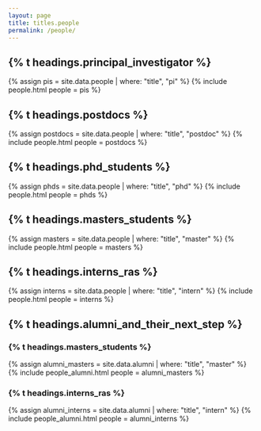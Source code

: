 ```yaml
---
layout: page
title: titles.people
permalink: /people/
---
```


## {% t headings.principal_investigator %}

{% assign pis = site.data.people | where: "title", "pi"  %}
{% include people.html people = pis %}

## {% t headings.postdocs %}

{% assign postdocs = site.data.people | where: "title", "postdoc"  %}
{% include people.html people = postdocs %}

## {% t headings.phd_students %}

{% assign phds = site.data.people | where: "title", "phd"  %}
{% include people.html people = phds %}

## {% t headings.masters_students %}

{% assign masters = site.data.people | where: "title", "master"  %}
{% include people.html people = masters %}

## {% t headings.interns_ras %}

{% assign interns = site.data.people | where: "title", "intern"  %}
{% include people.html people = interns %}

## {% t headings.alumni_and_their_next_step %}

### {% t headings.masters_students %}

{% assign alumni_masters = site.data.alumni | where: "title", "master" %}
{% include people_alumni.html people = alumni_masters %}

### {% t headings.interns_ras %}

{% assign alumni_interns = site.data.alumni | where: "title", "intern" %}
{% include people_alumni.html people = alumni_interns %}

